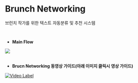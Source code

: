 # Brunch Networking

브런치 작가를 위한 텍스트 자동분류 및 추천 시스템

<br>

- <b> Main Flow </b>

<img src = "https://user-images.githubusercontent.com/35517797/81781137-a35e6f80-9532-11ea-85b7-f8c862ccff58.PNG">

<br>
<br>

- <b> Brucn Networking 동영상 가이드(아래 이미지 클릭시 영상 가이드) </b>

[![Video Label](https://img.youtube.com/vi/RpEBgY3_stA/0.jpg)](https://youtu.be/RpEBgY3_stA)
